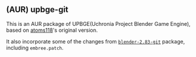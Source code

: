 ## (AUR) upbge-git

This is an AUR package of UPBGE(Uchronia Project Blender Game Engine), based on 
[atoms118](https://aur.archlinux.org/account/atoms118)'s original version.

It also incorporate some of the changes from [`blender-2.83-git`](https://aur.archlinux.org/packages/blender-2.83-git/) 
package, including `embree.patch`.